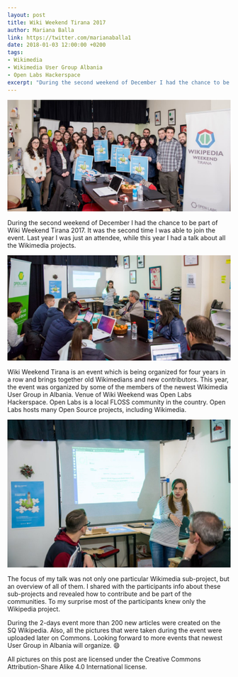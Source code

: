 ```yaml
---
layout: post
title: Wiki Weekend Tirana 2017
author: Mariana Balla
link: https://twitter.com/marianaballa1
date: 2018-01-03 12:00:00 +0200
tags:
- Wikimedia
- Wikimedia User Group Albania
- Open Labs Hackerspace
excerpt: "During the second weekend of December I had the chance to be part of Wiki Weekend Tirana 2017. It was the second time I was able to join the event. Last year I was just an attendee, while this year I had a talk about all the Wikimedia projects."
---
```

![Group photo](/assets/img/Wiki_Weekend_Tirana_2017_-_first_day_33-1024x510.jpg)

During the second weekend of December I had the chance to be part of Wiki Weekend Tirana 2017. It was the second time I was able to join the event. Last year I was just an attendee, while this year I had a talk about all the Wikimedia projects.

![Mariana](/assets/img/Wiki_Weekend_Tirana_2017_1.jpg)


Wiki Weekend Tirana is an event which is being organized for four years in a row and brings together old Wikimedians and new contributors. This year, the event was organized by some of the members of the newest Wikimedia User Group in Albania. Venue of Wiki Weekend was Open Labs Hackerspace. Open Labs is a local FLOSS community in the country. Open Labs hosts many Open Source projects, including Wikimedia.

![Mariana](/assets/img/Wiki_Weekend_Tirana_2017_2.jpg)

The focus of my talk was not only one particular Wikimedia sub-project, but an overview of all of them. I shared with the participants info about these sub-projects and revealed how to contribute and be part of the communities. To my surprise most of the participants knew only the Wikipedia project.

During the 2-days event more than 200 new articles were created on the SQ Wikipedia. Also, all the pictures that were taken during the event were uploaded later on Commons. Looking forward to more events that newest User Group in Albania will organize. 😄

All pictures on this post are licensed under the Creative Commons Attribution-Share Alike 4.0 International license.
